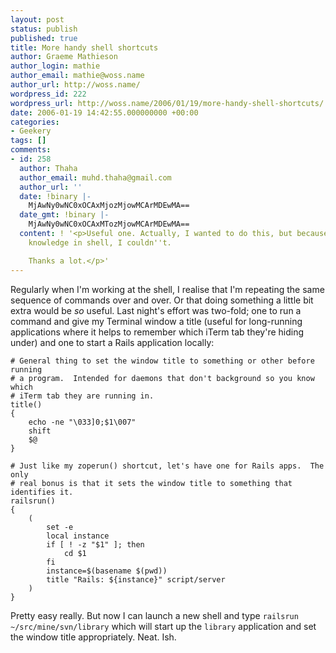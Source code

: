 ```yaml
---
layout: post
status: publish
published: true
title: More handy shell shortcuts
author: Graeme Mathieson
author_login: mathie
author_email: mathie@woss.name
author_url: http://woss.name/
wordpress_id: 222
wordpress_url: http://woss.name/2006/01/19/more-handy-shell-shortcuts/
date: 2006-01-19 14:42:55.000000000 +00:00
categories:
- Geekery
tags: []
comments:
- id: 258
  author: Thaha
  author_email: muhd.thaha@gmail.com
  author_url: ''
  date: !binary |-
    MjAwNy0wNC0xOCAxMjozMjowMCArMDEwMA==
  date_gmt: !binary |-
    MjAwNy0wNC0xOCAxMTozMjowMCArMDEwMA==
  content: ! '<p>Useful one. Actually, I wanted to do this, but because of lack of
    knowledge in shell, I couldn''t.

    Thanks a lot.</p>'
---
```

Regularly when I'm working at the shell, I realise that I'm repeating the same sequence of commands over and over.  Or that doing something a little bit extra would be *so* useful.  Last night's effort was two-fold; one to run a command and give my Terminal window a title (useful for long-running applications where it helps to remember which iTerm tab they're hiding under) and one to start a Rails application locally:

    # General thing to set the window title to something or other before running
    # a program.  Intended for daemons that don't background so you know which
    # iTerm tab they are running in.
    title()
    {
        echo -ne "\033]0;$1\007"
        shift
        $@
    }

    # Just like my zoperun() shortcut, let's have one for Rails apps.  The only
    # real bonus is that it sets the window title to something that identifies it.
    railsrun()
    {
        (
            set -e
            local instance
            if [ ! -z "$1" ]; then
                cd $1
            fi
            instance=$(basename $(pwd))
            title "Rails: ${instance}" script/server
        )
    }

Pretty easy really.  But now I can launch a new shell and type `railsrun ~/src/mine/svn/library` which will start up the `library` application and set the window title appropriately.  Neat.  Ish.
